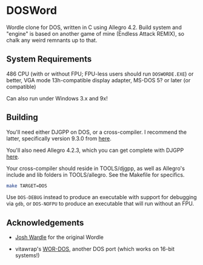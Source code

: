 # DOSWord

Wordle clone for DOS, written in C using Allegro 4.2. Build system and "engine" is based on another game of mine (Endless Attack REMIX), so chalk any weird remnants up to that.

## System Requirements

486 CPU (with or without FPU; FPU-less users should run `DOSWORDE.EXE`) or better, VGA mode 13h-compatible display adapter, MS-DOS 5? or later (or compatible)

Can also run under Windows 3.x and 9x! 

## Building

You'll need either DJGPP on DOS, or a cross-compiler. I recommend the latter, specifically version 9.3.0 from [here](https://github.com/andrewwutw/build-djgpp/releases/tag/v3.0).

You'll also need Allegro 4.2.3, which you can get complete with DJGPP [here](https://www.mrdictionary.net/allegro/).

Your cross-compiler should reside in TOOLS/djgpp, as well as Allegro's include and lib folders in TOOLS/allegro. See the Makefile for specifics.

```bash
make TARGET=DOS
```

Use `DOS-DEBUG` instead to produce an executable with support for debugging via `gdb`, or `DOS-NOFPU` to produce an executable that will run without an FPU.

## Acknowledgements

- [Josh Wardle](https://twitter.com/powerlanguish) for the original Wordle

- vitawrap's [WOR-DOS](https://github.com/vitawrap/WORDOS), another DOS port (which works on 16-bit systems!)

